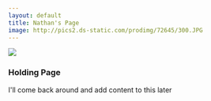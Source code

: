 ```yaml
---
layout: default
title: Nathan's Page
image: http://pics2.ds-static.com/prodimg/72645/300.JPG
---
```


<img src="{{ page.image }}" class="img-responsive pull-right">

### Holding Page

I'll come back around and add content to this later
